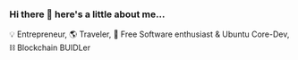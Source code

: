 ### Hi there 👋 here's a little about me...

💡 Entrepreneur, 🌎 Traveler, 🐧 Free Software enthusiast & Ubuntu Core-Dev, ⛓ Blockchain BUIDLer

<!--
**slyon/slyon** is a ✨ _special_ ✨ repository because its `README.md` (this file) appears on your GitHub profile.

Here are some ideas to get you started:

- 🔭 I’m currently working on ...
- 🌱 I’m currently learning ...
- 👯 I’m looking to collaborate on ...
- 🤔 I’m looking for help with ...
- 💬 Ask me about ...
- 📫 How to reach me: ...
- 😄 Pronouns: ...
- ⚡ Fun fact: ...
-->
